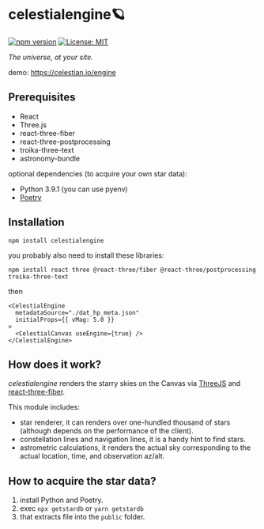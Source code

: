 # celestialengine🪐

[![npm version](https://badge.fury.io/js/celestialengine.svg)](https://badge.fury.io/js/celestialengine)
[![License: MIT](https://img.shields.io/badge/License-MIT-yellow.svg)](https://opensource.org/licenses/MIT)

_The universe, at your site._

demo: https://celestian.io/engine

## Prerequisites

- React
- Three.js
- react-three-fiber
- react-three-postprocessing
- troika-three-text
- astronomy-bundle

optional dependencies (to acquire your own star data):

- Python 3.9.1 (you can use pyenv)
- [Poetry](https://python-poetry.org/)

## Installation

```
npm install celestialengine
```

you probably also need to install these libraries:

```
npm install react three @react-three/fiber @react-three/postprocessing troika-three-text
```

then

```tsx
<CelestialEngine
  metadataSource="./dat_hp_meta.json"
  initialProps={{ vMag: 5.0 }}
>
  <CelestialCanvas useEngine={true} />
</CelestialEngine>
```

## How does it work?

_celestialengine_ renders the starry skies on the Canvas via [ThreeJS](https://threejs.org/) and [react-three-fiber](https://github.com/pmndrs/react-three-fiber).

This module includes:

- star renderer, it can renders over one-hundled thousand of stars (although depends on the performance of the client).
- constellation lines and navigation lines, it is a handy hint to find stars.
- astrometric calculations, it renders the actual sky corresponding to the actual location, time, and observation az/alt.

## How to acquire the star data?

1. install Python and Poetry.
2. exec `npx getstardb` or `yarn getstardb`
3. that extracts file into the `public` folder.
